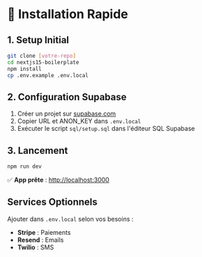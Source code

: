 # 🚀 Installation Rapide

## 1. Setup Initial
```bash
git clone [votre-repo]
cd nextjs15-boilerplate
npm install
cp .env.example .env.local
```

## 2. Configuration Supabase
1. Créer un projet sur [supabase.com](https://supabase.com)
2. Copier URL et ANON_KEY dans `.env.local`
3. Exécuter le script `sql/setup.sql` dans l'éditeur SQL Supabase

## 3. Lancement
```bash
npm run dev
```

✅ **App prête** : [http://localhost:3000](http://localhost:3000)

## Services Optionnels
Ajouter dans `.env.local` selon vos besoins :
- **Stripe** : Paiements
- **Resend** : Emails  
- **Twilio** : SMS